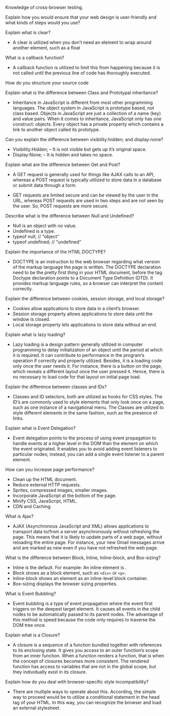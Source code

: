 

Knowledge of cross-browser testing.

Explain how you would ensure that your web design is user-friendly and what kinds of steps would you use?

Explain what is clear?
* A clear is utilized when you don’t need an element to wrap around another element, such as a float

What is a callback function?

* A callback function is utilized to limit this from happening because it is not called until the previous line of code has thoroughly executed.

How do you structure your source code


Explain what is the difference between Class and Prototypal inheritance?
* Inheritance in JavaScript is different from most other programming languages. The object system in JavaScript is prototype based, not class based. Objects in JavaScript are just a collection of a name (key) and value pairs. When it comes to inheritance, JavaScript only has one construct: objects. Every object has a private property which contains a link to another object called its prototype.

Can you explain the difference between visibility:hidden; and display:none?

* Visibility:Hidden; – It is not visible but gets up it’s original space.
* Display:None; – It is hidden and takes no space.

Explain what are the difference between Get and Post?

* A GET request is generally used for things like AJAX calls to an API, whereas a POST request is typically utilized to store data in a database or submit data through a form.

* GET requests are limited secure and can be viewed by the user in the URL, whereas POST requests are used in two steps and are not seen by the user. So, POST requests are more secure.

Describe what is the difference between Null and Undefined?

* Null is an object with no value.
* Undefined is a type.
* typeof null; // “object”
* typeof undefined; // “undefined”

Explain the importance of the HTML DOCTYPE?

* DOCTYPE is an instruction to the web browser regarding what version of the markup language the page is written. The DOCTYPE declaration need to be the pretty first thing in your HTML document, before the <html> tag. Doctype declaration points to a Document Type Definition (DTD). It provides markup language rules, so a browser can interpret the content correctly.

Explain the difference between cookies, session storage, and local storage?

* Cookies allow applications to store data in a client’s browser. 
* Session storage property allows applications to store data until the window is closed. 
* Local storage property lets applications to store data without an end.

Explain what is lazy loading?

* Lazy loading is a design pattern generally utilized in computer programming to delay initialization of an object until the period at which it is required. It can contribute to performance in the program’s operation if correctly and properly utilized. Besides, it is a loading code only once the user needs it. For instance, there is a button on the page, which reveals a different layout once the user pressed it. Hence, there is no necessary to load code for that layout on initial page load.


Explain the difference between classes and IDs?

* Classes and ID selectors, both are utilized as hooks for CSS styles. The ID’s are commonly used to style elements that only look once on a page, such as one instance of a navigational menu. The Classes are utilized to style different elements in the same fashion, such as the presence of links.

Explain what is Event Delegation?

* Event delegation points to the process of using event propagation to handle events at a higher level in the DOM than the element on which the event originated. It enables you to avoid adding event listeners to particular nodes; instead, you can add a single event listener to a parent element.

How can you increase page performance?

* Clean up the HTML document.
* Reduce external HTTP requests.
* Sprites, compressed images, smaller images.
* Incorporate JavaScript at the bottom of the page.
* Minify CSS, JavaScript, HTML.
* CDN and Caching.

What is Ajax?

* AJAX (Asynchronous JavaScript and XML) allows applications to transport data to/from a server asynchronously without refreshing the page. This means that it is likely to update parts of a web page, without reloading the entire page. For instance, your new Gmail messages arrive and are marked as new even if you have not refreshed the web page.


What is the difference between Block, Inline,  Inline-block, and Box-sizing?

* Inline is the default. For example: An inline element is <span>.
* Block shows as a block element, such as `<div>` or `<p>`.
* Inline-block shows an element as an inline-level block container.
* Box-sizing displays the browser sizing properties.


What is Event Bubbling?

* Event bubbling is a type of event propagation where the event first triggers on the deepest target element. It causes all events in the child nodes to be automatically passed to its parent nodes. The advantage of this method is speed because the code only requires to traverse the DOM tree once.

Explain what is a Closure?

* A closure is a sequence of a function bundled together with references to its enclosing state. It gives you access to an outer function’s scope from an inner function. When a function renders a function, that is when the concept of closures becomes more consistent. The rendered function has access to variables that are not in the global scope, but they individually exist in its closure.

Explain how do you deal with browser-specific style incompatibility?

* There are multiple ways to operate about this. According, the simple way to proceed would be to utilize a conditional statement in the head tag of your HTML. In this way, you can recognize the browser and load an external stylesheet.

